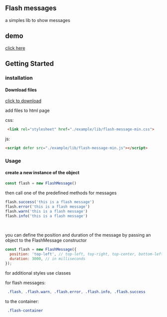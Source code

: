 ## Flash messages

a simples lib to show messages
## demo

<a href="https://pedrohenrique-git.github.io/flash-message/">click here</a>

## Getting Started

### installation

#### Download files

<a href="/download/flash-message.zip" download>click to download</a>

add files to html page

css:

~~~html
 <link rel="stylesheet" href="./example/lib/flash-message-min.css">
~~~

js: 

~~~html
<script defer src="./example/lib/flash-message-min.js"></script>
~~~

### Usage

#### create a new instance of the object

~~~javascript
const flash = new FlashMessage()
~~~

then call one of the predefined methods for messages

~~~javascript
flash.success('this is a flash message')
flash.error('this is a flash message')
flash.warn('this is a flash message')
flash.info('this is a flash message')
~~~
<br />

you can define the position and duration of the message by passing an object to the FlashMessage constructor

~~~javascript
const flash = new FlashMessage({
  position: 'top-left', // top-left, top-right, top-center, bottom-left, bottom-right, bottom-center
  duration: 3000, // in milliseconds
});
~~~

for additional styles use classes

for flash messages:

~~~css
 .flash, .flash.warn, .flash.error, .flash.info, .flash.success     
~~~

to the container:

~~~css
 .flash-container     
~~~
